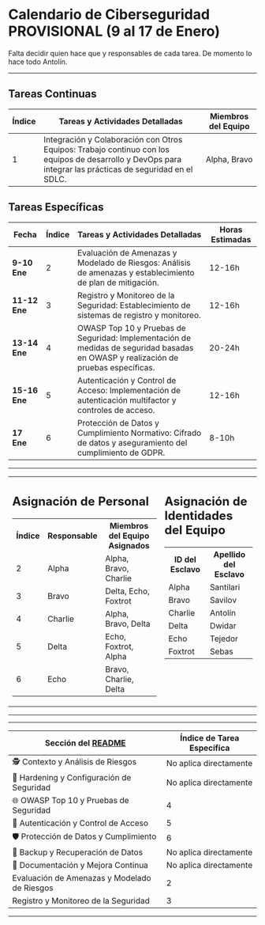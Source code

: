 # Calendario de Ciberseguridad PROVISIONAL (9 al 17 de Enero)
Falta decidir quien hace que y responsables de cada tarea. De momento lo hace todo Antolín.

---

## Tareas Continuas
| Índice | Tareas y Actividades Detalladas | Miembros del Equipo |
| ------ | ------------------------------- | ------------------- |
| 1      | Integración y Colaboración con Otros Equipos: Trabajo continuo con los equipos de desarrollo y DevOps para integrar las prácticas de seguridad en el SDLC. | Alpha, Bravo |

## Tareas Específicas
| Fecha        | Índice | Tareas y Actividades Detalladas | Horas Estimadas |
| ------------ | ------ | ------------------------------- | --------------- |
| **9-10 Ene** | 2      | Evaluación de Amenazas y Modelado de Riesgos: Análisis de amenazas y establecimiento de plan de mitigación. | 12-16h |
| **11-12 Ene**| 3      | Registro y Monitoreo de la Seguridad: Establecimiento de sistemas de registro y monitoreo. | 12-16h |
| **13-14 Ene**| 4      | OWASP Top 10 y Pruebas de Seguridad: Implementación de medidas de seguridad basadas en OWASP y realización de pruebas específicas. | 20-24h |
| **15-16 Ene**| 5      | Autenticación y Control de Acceso: Implementación de autenticación multifactor y controles de acceso. | 12-16h |
| **17 Ene**   | 6      | Protección de Datos y Cumplimiento Normativo: Cifrado de datos y aseguramiento del cumplimiento de GDPR. | 8-10h |

---

<table>
  <tr>
    <td valign="top"> 
      <h2>Asignación de Personal</h2>
      <table>
        <tr><th>Índice</th><th>Responsable</th><th>Miembros del Equipo Asignados</th></tr>
        <tr><td>2</td><td>Alpha</td><td>Alpha, Bravo, Charlie</td></tr>
        <tr><td>3</td><td>Bravo</td><td>Delta, Echo, Foxtrot</td></tr>
        <tr><td>4</td><td>Charlie</td><td>Alpha, Bravo, Delta</td></tr>
        <tr><td>5</td><td>Delta</td><td>Echo, Foxtrot, Alpha</td></tr>
        <tr><td>6</td><td>Echo</td><td>Bravo, Charlie, Delta</td></tr>
      </table>
    </td>
    <td valign="top">
      <h2>Asignación de Identidades del Equipo</h2>
      <table>
        <tr><th>ID del Esclavo</th><th>Apellido del Esclavo</th></tr>
        <tr><td>Alpha</td><td>Santilari</td></tr>
        <tr><td>Bravo</td><td>Savilov</td></tr>
        <tr><td>Charlie</td><td>Antolín</td></tr>
        <tr><td>Delta</td><td>Dwidar</td></tr>
        <tr><td>Echo</td><td>Tejedor</td></tr>
        <tr><td>Foxtrot</td><td>Sebas</td></tr>
      </table>
    </td>
  </tr>
</table>

---
---

| Sección del [README](../README.md)         | Índice de Tarea Específica |
|-------------------------------------------|---------------------------|
| 🕵️ Contexto y Análisis de Riesgos         | No aplica directamente    |
| 🔐 Hardening y Configuración de Seguridad  | No aplica directamente    |
| 🌐 OWASP Top 10 y Pruebas de Seguridad     | 4                         |
| 🚪 Autenticación y Control de Acceso       | 5                         |
| 🛡️ Protección de Datos y Cumplimiento     | 6                         |
| 💾 Backup y Recuperación de Datos          | No aplica directamente    |
| 📝 Documentación y Mejora Continua         | No aplica directamente    |
| Evaluación de Amenazas y Modelado de Riesgos | 2                        |
| Registro y Monitoreo de la Seguridad       | 3                         |

---
